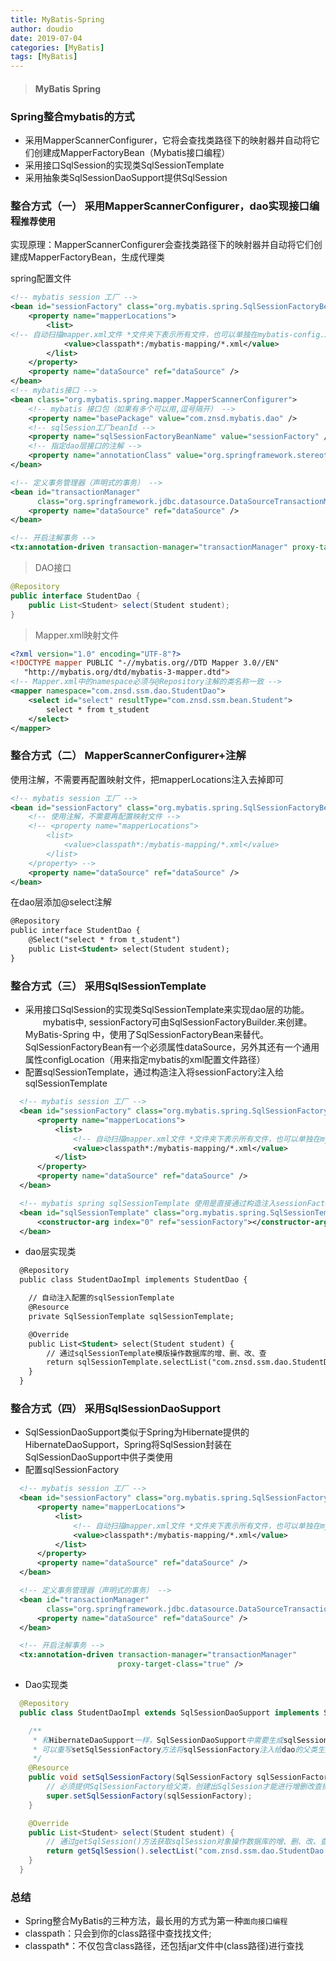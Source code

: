 ```yaml
---
title: MyBatis-Spring
author: doudio
date: 2019-07-04
categories: [MyBatis]
tags: [MyBatis]
---
```


> #### MyBatis Spring

### Spring整合mybatis的方式

- 采用MapperScannerConfigurer，它将会查找类路径下的映射器并自动将它们创建成MapperFactoryBean（Mybatis接口编程）
- 采用接口SqlSession的实现类SqlSessionTemplate
- 采用抽象类SqlSessionDaoSupport提供SqlSession

### 整合方式（一） 采用MapperScannerConfigurer，dao实现接口编程`推荐使用`

实现原理：MapperScannerConfigurer会查找类路径下的映射器并自动将它们创建成MapperFactoryBean，生成代理类

spring配置文件

```xml
<!-- mybatis session 工厂 -->
<bean id="sessionFactory" class="org.mybatis.spring.SqlSessionFactoryBean">
    <property name="mapperLocations">
        <list>
<!-- 自动扫描mapper.xml文件 *文件夹下表示所有文件，也可以单独在mybatis-config.xml中单独配置-->
            <value>classpath*:/mybatis-mapping/*.xml</value>
        </list>
    </property>
    <property name="dataSource" ref="dataSource" />
</bean>
<!-- mybatis接口 -->
<bean class="org.mybatis.spring.mapper.MapperScannerConfigurer">
    <!-- mybatis 接口包（如果有多个可以用,逗号隔开） -->
    <property name="basePackage" value="com.znsd.mybatis.dao" />
    <!-- sqlSession工厂beanId -->
    <property name="sqlSessionFactoryBeanName" value="sessionFactory" />
    <!-- 指定dao层接口的注解 -->
    <property name="annotationClass" value="org.springframework.stereotype.Repository" />
</bean>

<!-- 定义事务管理器（声明式的事务） -->
<bean id="transactionManager"
      class="org.springframework.jdbc.datasource.DataSourceTransactionManager">
    <property name="dataSource" ref="dataSource" />
</bean>

<!-- 开启注解事务 -->
<tx:annotation-driven transaction-manager="transactionManager" proxy-target-class="true" />
```

> DAO接口

```java
@Repository
public interface StudentDao {
    public List<Student> select(Student student);
}
```

>  Mapper.xml映射文件

```xml
<?xml version="1.0" encoding="UTF-8"?>
<!DOCTYPE mapper PUBLIC "-//mybatis.org//DTD Mapper 3.0//EN"
   "http://mybatis.org/dtd/mybatis-3-mapper.dtd">
<!-- Mapper.xml中的namespace必须与@Repository注解的类名称一致 -->
<mapper namespace="com.znsd.ssm.dao.StudentDao">
    <select id="select" resultType="com.znsd.ssm.bean.Student">
        select * from t_student
    </select>
</mapper>
```

### 整合方式（二） MapperScannerConfigurer+注解

使用注解，不需要再配置映射文件，把mapperLocations注入去掉即可

```xml
<!-- mybatis session 工厂 -->
<bean id="sessionFactory" class="org.mybatis.spring.SqlSessionFactoryBean">
    <!-- 使用注解，不需要再配置映射文件 -->
    <!-- <property name="mapperLocations">
        <list>
            <value>classpath*:/mybatis-mapping/*.xml</value>
        </list>
    </property> -->
    <property name="dataSource" ref="dataSource" />
</bean>
```

在dao层添加@select注解

```xml
@Repository
public interface StudentDao {
    @Select("select * from t_student")
    public List<Student> select(Student student);
}
```

### 整合方式（三） 采用SqlSessionTemplate

- 采用接口SqlSession的实现类SqlSessionTemplate来实现dao层的功能。 　　mybatis中, sessionFactory可由SqlSessionFactoryBuilder.来创建。MyBatis-Spring 中，使用了SqlSessionFactoryBean来替代。SqlSessionFactoryBean有一个必须属性dataSource，另外其还有一个通用属性configLocation（用来指定mybatis的xml配置文件路径）
- 配置sqlSessionTemplate，通过构造注入将sessionFactory注入给sqlSessionTemplate

```xml
  <!-- mybatis session 工厂 -->
  <bean id="sessionFactory" class="org.mybatis.spring.SqlSessionFactoryBean">
      <property name="mapperLocations">
          <list>
              <!-- 自动扫描mapper.xml文件 *文件夹下表示所有文件，也可以单独在mybatis-config.xml中单独配置 -->
              <value>classpath*:/mybatis-mapping/*.xml</value>
          </list>
      </property>
      <property name="dataSource" ref="dataSource" />
  </bean>

  <!-- mybatis spring sqlSessionTemplate 使用是直接通过构造注入sessionFactory即可 -->
  <bean id="sqlSessionTemplate" class="org.mybatis.spring.SqlSessionTemplate">
      <constructor-arg index="0" ref="sessionFactory"></constructor-arg>
  </bean>
```

- dao层实现类

```xml
  @Repository
  public class StudentDaoImpl implements StudentDao {

    // 自动注入配置的sqlSessionTemplate
    @Resource
    private SqlSessionTemplate sqlSessionTemplate;

    @Override
    public List<Student> select(Student student) {
        // 通过sqlSessionTemplate模版操作数据库的增、删、改、查
        return sqlSessionTemplate.selectList("com.znsd.ssm.dao.StudentDao.select", student);
    }
  }
```

### 整合方式（四） 采用SqlSessionDaoSupport

- SqlSessionDaoSupport类似于Spring为Hibernate提供的HibernateDaoSupport，Spring将SqlSession封装在SqlSessionDaoSupport中供子类使用
- 配置sqlSessionFactory

```xml
  <!-- mybatis session 工厂 -->
  <bean id="sessionFactory" class="org.mybatis.spring.SqlSessionFactoryBean">
      <property name="mapperLocations">
          <list>
              <!-- 自动扫描mapper.xml文件 *文件夹下表示所有文件，也可以单独在mybatis-config.xml中单独配置 -->
              <value>classpath*:/mybatis-mapping/*.xml</value>
          </list>
      </property>
      <property name="dataSource" ref="dataSource" />
  </bean>

  <!-- 定义事务管理器（声明式的事务） -->
  <bean id="transactionManager"
        class="org.springframework.jdbc.datasource.DataSourceTransactionManager">
      <property name="dataSource" ref="dataSource" />
  </bean>

  <!-- 开启注解事务 -->
  <tx:annotation-driven transaction-manager="transactionManager"
                        proxy-target-class="true" />
```

- Dao实现类

```java
  @Repository
  public class StudentDaoImpl extends SqlSessionDaoSupport implements StudentDao {

    /**
     * 和HibernateDaoSupport一样，SqlSessionDaoSupport中需要生成sqlSession对象，
     * 可以重写setSqlSessionFactory方法将sqlSessionFactory注入给dao的父类生成sqlSession给子类使用
     */
    @Resource
    public void setSqlSessionFactory(SqlSessionFactory sqlSessionFactory) {
        // 必须提供SqlSessionFactory给父类，创建出SqlSession才能进行增删改查操作
        super.setSqlSessionFactory(sqlSessionFactory);
    }

    @Override
    public List<Student> select(Student student) {
        // 通过getSqlSession()方法获取sqlSession对象操作数据库的增、删、改、查
        return getSqlSession().selectList("com.znsd.ssm.dao.StudentDao.select", student);
    }
  }
```

### 总结

- Spring整合MyBatis的三种方法，最长用的方式为第一种`面向接口编程`
- classpath：只会到你的class路径中查找找文件; 
- classpath*：不仅包含class路径，还包括jar文件中(class路径)进行查找